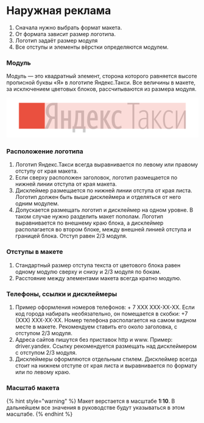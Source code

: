 # Наружная реклама

1. Сначала нужно выбрать формат макета.
2. От формата зависит размер логотипа.
3. Логотип задаёт размер модуля
4. Все отступы и элементы вёрстки определяются модулем.

### Модуль

Модуль — это квадратный элемент, сторона которого равняется высоте прописной буквы «Я» в логотипе Яндекс.Такси. Все величины в макете, за исключением цветовых блоков, рассчитываются из размера модуля.

![](../.gitbook/assets/mod.png)

### Расположение логотипа

1. Логотип Яндекс.Такси всегда выравнивается по левому или правому отступу от края макета.
2. Если сверху расположен заголовок, логотип размещается по нижней линии отступа от края макета.
3. Дисклеймер размещается по нижней линии отступа от края листа. Логотип должен быть выше дисклеймера и отделяться от него одним модулем.
4. Допускается размещать логотип и дисклеймер на одном уровне. В таком случае нужно разделить макет пополам. Логотип выравнивается по внешнему краю блока, а дисклеймер располагается во втором блоке, между внешней линией отступа и границей блока. Отступ равен 2/3 модуля.

### Отступы в макете

1. Стандартный размер отступа текста от цветового блока равен одному модулю сверху и снизу и 2/3 модуля по бокам.
2. Расстояние между элементами макета всегда кратно модулю.

### Телефоны, ссылки и дисклеймеры

1. Пример оформления номеров телефонов: + 7 ХХХ ХХХ-ХХ-ХХ. Если код города набирать необязательно, он помещается в скобки: +7 \(ХХХ\) ХХХ-ХХ-ХХ. Номер телефона располагается на самом видном месте в макете. Рекомендуем ставить его около заголовка, с отступом 2/3 модуля.
2. Адреса сайтов пишутся без приставок http и www. Пример: driver.yandex. Ссылку рекомендуется размещать над дисклеймером с отступом 2/3 модуля.
3. Дисклеймеры оформляются отдельным стилем. Дисклеймер всегда стоит на нижнем отступе от края листа и выравнивается по формату или по левому краю.

### Масштаб макета

{% hint style="warning" %}
Макет верстается в масштабе **1:10**. В дальнейшем все значения в руководстве будут указываться в этом масштабе.
{% endhint %}

